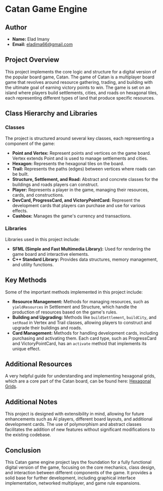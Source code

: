 # Catan Game Engine

## Author
- **Name:** Elad Imany
- **Email:** eladima66@gmail.com

## Project Overview
This project implements the core logic and structure for a digital version of the popular board game, Catan. The game of Catan is a multiplayer board game that revolves around resource gathering, trading, and building with the ultimate goal of earning victory points to win. The game is set on an island where players build settlements, cities, and roads on hexagonal tiles, each representing different types of land that produce specific resources.

## Class Hierarchy and Libraries

### Classes
The project is structured around several key classes, each representing a component of the game:
- **Point and Vertex:** Represent points and vertices on the game board. Vertex extends Point and is used to manage settlements and cities.
- **Hexagon:** Represents the hexagonal tiles on the board.
- **Trail:** Represents the paths (edges) between vertices where roads can be built.
- **Structure, Settlement, and Road:** Abstract and concrete classes for the buildings and roads players can construct.
- **Player:** Represents a player in the game, managing their resources, cards, and constructions.
- **DevCard, ProgressCard, and VictoryPointCard:** Represent the development cards that players can purchase and use for various effects.
- **Cashbox:** Manages the game's currency and transactions.

### Libraries
Libraries used in this project include:
- **SFML (Simple and Fast Multimedia Library):** Used for rendering the game board and interactive elements.
- **C++ Standard Library:** Provides data structures, memory management, and utility functions.

## Key Methods
Some of the important methods implemented in this project include:
- **Resource Management:** Methods for managing resources, such as `yieldResources` in Settlement and Structure, which handle the production of resources based on the game's rules.
- **Building and Upgrading:** Methods like `buildSettlement`, `buildCity`, and `setRoad` in Vertex and Trail classes, allowing players to construct and upgrade their buildings and roads.
- **Card Management:** Methods for handling development cards, including purchasing and activating them. Each card type, such as ProgressCard and VictoryPointCard, has an `activate` method that implements its unique effect.

## Additional Resources
A very helpful guide for understanding and implementing hexagonal grids, which are a core part of the Catan board, can be found here: [Hexagonal Grids](https://www.redblobgames.com/grids/hexagons/).

## Additional Notes
This project is designed with extensibility in mind, allowing for future enhancements such as AI players, different board layouts, and additional development cards. The use of polymorphism and abstract classes facilitates the addition of new features without significant modifications to the existing codebase.

## Conclusion
This Catan game engine project lays the foundation for a fully functional digital version of the game, focusing on the core mechanics, class design, and interaction between different components of the game. It provides a solid base for further development, including graphical interface implementation, networked multiplayer, and game rule expansions.